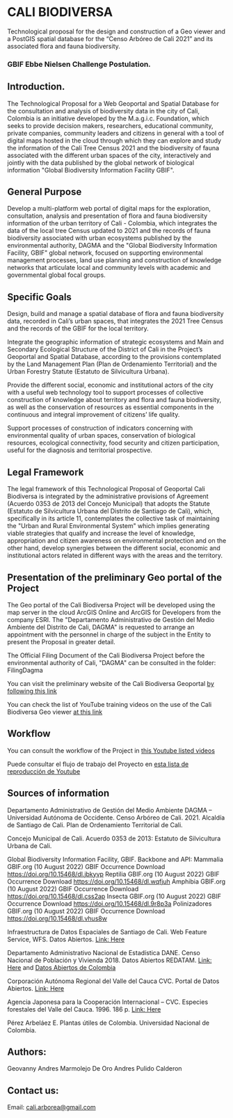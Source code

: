 # CALI BIODIVERSA

Technological proposal for the design and construction of a Geo viewer and a PostGIS spatial database for the “Censo Arbóreo de Cali 2021” and its associated flora and fauna biodiversity. 

### GBIF Ebbe Nielsen Challenge Postulation.

## Introduction.

The Technological Proposal for a Web Geoportal and Spatial Database for the consultation and analysis of biodiversity data in the city of Cali, Colombia is an initiative developed by the M.a.g.i.c. Foundation, which seeks to provide decision makers, researchers, educational community, private companies, community leaders and citizens in general with a tool of digital maps hosted in the cloud through which they can explore and study the information of the Cali Tree Census 2021 and the biodiversity of fauna associated with the different urban spaces of the city, interactively and jointly with the data published by the global network of biological information "Global Biodiversity Information Facility GBIF".

## General Purpose

Develop a multi-platform web portal of digital maps for the exploration, consultation, analysis and presentation of flora and fauna biodiversity information of the urban territory of Cali - Colombia, which integrates the data of the local tree Census updated to 2021 and the records of fauna biodiversity associated with urban ecosystems published by the environmental authority, DAGMA and the "Global Biodiversity Information Facility, GBIF" global network, focused on supporting environmental management processes, land use planning and construction of knowledge networks that articulate local and community levels with academic and governmental global focal groups.

## Specific Goals

Design, build and manage a spatial database of flora and fauna biodiversity data, recorded in Cali’s urban spaces, that integrates the  2021 Tree Census and the records of the GBIF for the local territory.

Integrate the geographic information of strategic ecosystems and Main and Secondary Ecological Structure of the District of Cali in the Project’s Geoportal and Spatial Database, according to the provisions contemplated by the Land Management Plan (Plan de Ordenamiento Territorial) and the Urban Forestry Statute (Estatuto de Silvicultura Urbana).

Provide the different social, economic and institutional actors of the city with a useful web technology tool to support processes of collective construction of knowledge about territory and flora and fauna biodiversity, as well as the conservation of resources as essential components in the continuous and integral improvement of  citizens’ life quality.

Support processes of construction of indicators concerning with environmental quality of urban spaces, conservation of biological resources, ecological connectivity, food security and citizen participation, useful for the diagnosis and territorial prospective.

## Legal Framework

The legal framework of this Technological Proposal of Geoportal Cali Biodiversa is integrated by the administrative provisions of Agreement (Acuerdo 0353 de 2013 del Concejo Municipal) that adopts the Statute  (Estatuto de Silvicultura Urbana del Distrito de Santiago de Cali), which, specifically in its article 11, contemplates the collective task of maintaining the "Urban and Rural Environmental System" which implies generating viable strategies that qualify and increase the level of knowledge, appropriation and citizen awareness on environmental protection and on the other hand, develop synergies between the different social, economic and institutional actors related in different ways with the areas and the territory.

## Presentation of the preliminary Geo portal of the Project

The Geo portal of the Cali Biodiversa Project will be developed using the map server in the cloud ArcGIS Online and ArcGIS for Developers from the company ESRI. The "Departamento Administrativo de Gestión del Medio Ambiente del Distrito de Cali, DAGMA" is requested to arrange an appointment with the personnel in charge of the subject in the Entity to present the Proposal in greater detail.

The Official Filing Document of the Cali Biodiversa Project before the environmental authority of Cali, "DAGMA" can be consulted in the folder: FilingDagma

You can visit the preliminary website of the Cali Biodiversa Geoportal [by following this link](https://cali-arborea.maps.arcgis.com/apps/webappviewer/index.html?id=2208706b41a646da9fc315fa9e6734ff)

You can check the list of YouTube training videos on the use of the Cali Biodiversa Geo viewer [at this link](https://www.youtube.com/watch?v=uOZmr6Vt6hc&list=PLh3FPqv2vgPpYf4Or--Xy2GwZizXva6_u)

## Workflow

You can consult the workflow of the Project in [this Youtube listed videos](https://www.youtube.com/watch?v=wnkBqRDgJFo&list=PLh3FPqv2vgPqe7trwYlheOY6FzW_DMoPs)

Puede consultar el flujo de trabajo del Proyecto en [esta lista de reproducción de Youtube](https://www.youtube.com/watch?v=onp59TE2uX4&list=PLh3FPqv2vgPotpxBLGdldLRgjHpX6rgx8)

## Sources of information

Departamento Administrativo de Gestión del Medio Ambiente DAGMA – Universidad Autónoma de Occidente. Censo Arbóreo de Cali. 2021.
Alcaldía de Santiago de Cali. Plan de Ordenamiento Territorial de Cali. 

Concejo Municipal de Cali. Acuerdo 0353 de 2013: Estatuto de Silvicultura Urbana de Cali.

Global Biodiversity Information Facility, GBIF. Backbone and API:
Mammalia
GBIF.org (10 August 2022) GBIF Occurrence Download  https://doi.org/10.15468/dl.jbkyvp
Reptilia
GBIF.org (10 August 2022) GBIF Occurrence Download  https://doi.org/10.15468/dl.wqfjuh
Amphibia
GBIF.org (10 August 2022) GBIF Occurrence Download  https://doi.org/10.15468/dl.css2ap
Insecta
GBIF.org (10 August 2022) GBIF Occurrence Download  https://doi.org/10.15468/dl.9r8p3a
Polinizadores
GBIF.org (10 August 2022) GBIF Occurrence Download  https://doi.org/10.15468/dl.vhus8w

Infraestructura de Datos Espaciales de Santiago de Cali. Web Feature Service, WFS. Datos Abiertos. [Link: Here](https://www.cali.gov.co/planeacion/publicaciones/3560/idesc/)

Departamento Administrativo Nacional de Estadística DANE. Censo Nacional de Población y Vivienda 2018. Datos Abiertos REDATAM. [Link: Here](http://systema59.dane.gov.co/bincol/RpWebEngine.exe/Portal?BASE=CNPVBASE4V2&lang=esp) and [Datos Abiertos de Colombia](https://www.datos.gov.co/)

Corporación Autónoma Regional del Valle del Cauca CVC. Portal de Datos Abiertos. [Link: Here](https://geo.cvc.gov.co/portal/apps/sites/#/portal-geocvc)

Agencia Japonesa para la Cooperación Internacional – CVC. Especies forestales del Valle del Cauca. 1996. 186 p. [Link: Here](https://ecopedia.cvc.gov.co/biodiversidad/flora/kun-especies-forestales-del-valle-del-cauca)

Pérez Arbeláez E. Plantas útiles de Colombia. Universidad Nacional de Colombia.

## Authors: 

Geovanny Andres Marmolejo De Oro
Andres Pulido Calderon

## Contact us:

Email: cali.arborea@gmail.com















